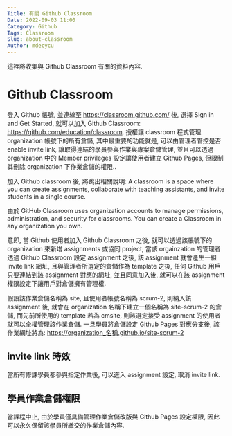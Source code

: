 ```yaml
---
Title: 有關 Github Classroom
Date: 2022-09-03 11:00
Category: Github
Tags: Classroom
Slug: about-classroom
Author: mdecycu
---
```


這裡將收集與 Github Classroom 有關的資料內容. 

<!-- PELICAN_END_SUMMARY -->

Github Classroom
====

登入 Github 帳號, 並連線至 <https://classroom.github.com/> 後, 選擇 Sign in and Get Started, 就可以加入 Github Classroom: <https://github.com/education/classroom>. 授權讓 classroom 程式管理 organization 帳號下的所有倉儲, 其中最重要的功能就是, 可以由管理者管控是否 enable invite link, 讓取得連結的學員參與作業與專案倉儲管理, 並且可以透過 organization 中的 Member privileges 設定讓使用者建立 Github Pages, 但限制其刪除 organization 下作業倉儲的權限..

加入 Github classroom 後, 將跳出相關說明: A classroom is a space where you can create assignments, collaborate with teaching assistants, and invite students in a single course.

由於 GitHub Classroom uses organization accounts to manage permissions, administration, and security for classrooms. You can create a Classroom in any organization you own.

意即, 當 Github 使用者加入 Github Classroom 之後, 就可以透過該帳號下的 organization 來新增 assignments 或協同 project, 當該 orgainzation 的管理者透過 Github Classroom 設定 assignment 之後, 該 assignment 就會產生一組 invite link 網址, 且與管理者所選定的倉儲作為 template 之後, 任何 Github 用戶只要連結到該 assignment 對應的網址, 並且同意加入後, 就可以在該 assignment 權限設定下讓用戶對倉儲擁有管理權.

假設該作業倉儲名稱為 site, 且使用者帳號名稱為 scrum-2, 則納入該 assignment 後, 就會在 organization 名稱下建立一個名稱為 site-scrum-2 的倉儲, 而先前所使用的 template 若為 cmsite, 則該選定接受 assignment 的使用者就可以全權管理該作業倉儲. 一旦學員將倉儲設定 Github Pages 對應分支後, 該作業網址將為: https://organization_名稱.github.io/site-scrum-2

invite link 時效
----

當所有修課學員都參與指定作業後, 可以進入 assignment 設定, 取消 invite link.

學員作業倉儲權限
----

當課程中止, 由於學員僅具備管理作業倉儲改版與 Github Pages 設定權限, 因此可以永久保留該學員所繳交的作業倉儲內容.

